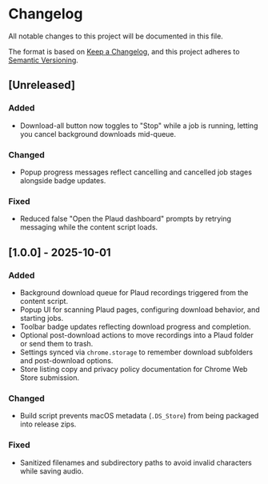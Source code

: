 # Changelog

All notable changes to this project will be documented in this file.

The format is based on [Keep a Changelog](https://keepachangelog.com/en/1.1.0/), and this project adheres to [Semantic Versioning](https://semver.org/spec/v2.0.0.html).

## [Unreleased]

### Added

- Download-all button now toggles to "Stop" while a job is running, letting you cancel background downloads mid-queue.

### Changed

- Popup progress messages reflect cancelling and cancelled job stages alongside badge updates.

### Fixed

- Reduced false "Open the Plaud dashboard" prompts by retrying messaging while the content script loads.

## [1.0.0] - 2025-10-01

### Added

- Background download queue for Plaud recordings triggered from the content script.
- Popup UI for scanning Plaud pages, configuring download behavior, and starting jobs.
- Toolbar badge updates reflecting download progress and completion.
- Optional post-download actions to move recordings into a Plaud folder or send them to trash.
- Settings synced via `chrome.storage` to remember download subfolders and post-download options.
- Store listing copy and privacy policy documentation for Chrome Web Store submission.

### Changed

- Build script prevents macOS metadata (`.DS_Store`) from being packaged into release zips.

### Fixed

- Sanitized filenames and subdirectory paths to avoid invalid characters while saving audio.
